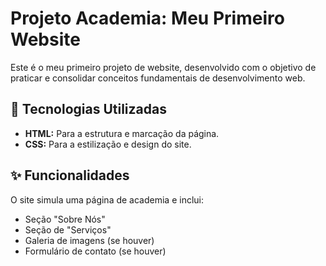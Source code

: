 # Projeto Academia: Meu Primeiro Website

Este é o meu primeiro projeto de website, desenvolvido com o objetivo de praticar e consolidar conceitos fundamentais de desenvolvimento web.

## 🚀 Tecnologias Utilizadas

* **HTML:** Para a estrutura e marcação da página.
* **CSS:** Para a estilização e design do site.

## ✨ Funcionalidades

O site simula uma página de academia e inclui:

* Seção "Sobre Nós"
* Seção de "Serviços"
* Galeria de imagens (se houver)
* Formulário de contato (se houver)
